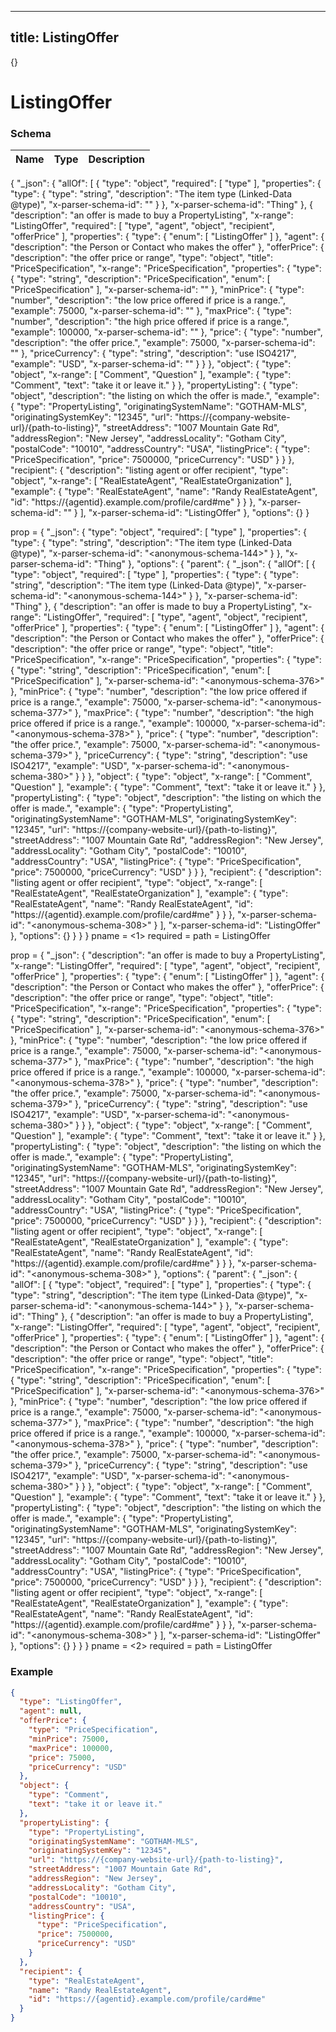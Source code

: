

---
title: ListingOffer
---

{}


# ListingOffer





### Schema

| Name | Type | Description |
|:-----| :--- | :---------- |

{
  "_json": {
    "allOf": [
      {
        "type": "object",
        "required": [
          "type"
        ],
        "properties": {
          "type": {
            "type": "string",
            "description": "The item type (Linked-Data @type)",
            "x-parser-schema-id": "<anonymous-schema-144>"
          }
        },
        "x-parser-schema-id": "Thing"
      },
      {
        "description": "an offer is made to buy a PropertyListing",
        "x-range": "ListingOffer",
        "required": [
          "type",
          "agent",
          "object",
          "recipient",
          "offerPrice"
        ],
        "properties": {
          "type": {
            "enum": [
              "ListingOffer"
            ]
          },
          "agent": {
            "description": "the Person or Contact who makes the offer"
          },
          "offerPrice": {
            "description": "the offer price or range",
            "type": "object",
            "title": "PriceSpecification",
            "x-range": "PriceSpecification",
            "properties": {
              "type": {
                "type": "string",
                "description": "PriceSpecification",
                "enum": [
                  "PriceSpecification"
                ],
                "x-parser-schema-id": "<anonymous-schema-376>"
              },
              "minPrice": {
                "type": "number",
                "description": "the low price offered if price is a range.",
                "example": 75000,
                "x-parser-schema-id": "<anonymous-schema-377>"
              },
              "maxPrice": {
                "type": "number",
                "description": "the high price offered if price is a range.",
                "example": 100000,
                "x-parser-schema-id": "<anonymous-schema-378>"
              },
              "price": {
                "type": "number",
                "description": "the offer price.",
                "example": 75000,
                "x-parser-schema-id": "<anonymous-schema-379>"
              },
              "priceCurrency": {
                "type": "string",
                "description": "use ISO4217",
                "example": "USD",
                "x-parser-schema-id": "<anonymous-schema-380>"
              }
            }
          },
          "object": {
            "type": "object",
            "x-range": [
              "Comment",
              "Question"
            ],
            "example": {
              "type": "Comment",
              "text": "take it or leave it."
            }
          },
          "propertyListing": {
            "type": "object",
            "description": "the listing on which the offer is made.",
            "example": {
              "type": "PropertyListing",
              "originatingSystemName": "GOTHAM-MLS",
              "originatingSystemKey": "12345",
              "url": "https://{company-website-url}/{path-to-listing}",
              "streetAddress": "1007 Mountain Gate Rd",
              "addressRegion": "New Jersey",
              "addressLocality": "Gotham City",
              "postalCode": "10010",
              "addressCountry": "USA",
              "listingPrice": {
                "type": "PriceSpecification",
                "price": 7500000,
                "priceCurrency": "USD"
              }
            }
          },
          "recipient": {
            "description": "listing agent or offer recipient",
            "type": "object",
            "x-range": [
              "RealEstateAgent",
              "RealEstateOrganization"
            ],
            "example": {
              "type": "RealEstateAgent",
              "name": "Randy RealEstateAgent",
              "id": "https://{agentid}.example.com/profile/card#me"
            }
          }
        },
        "x-parser-schema-id": "<anonymous-schema-308>"
      }
    ],
    "x-parser-schema-id": "ListingOffer"
  },
  "options": {}
}



prop = {
  &quot;_json&quot;: {
    &quot;type&quot;: &quot;object&quot;,
    &quot;required&quot;: [
      &quot;type&quot;
    ],
    &quot;properties&quot;: {
      &quot;type&quot;: {
        &quot;type&quot;: &quot;string&quot;,
        &quot;description&quot;: &quot;The item type (Linked-Data @type)&quot;,
        &quot;x-parser-schema-id&quot;: &quot;&lt;anonymous-schema-144&gt;&quot;
      }
    },
    &quot;x-parser-schema-id&quot;: &quot;Thing&quot;
  },
  &quot;options&quot;: {
    &quot;parent&quot;: {
      &quot;_json&quot;: {
        &quot;allOf&quot;: [
          {
            &quot;type&quot;: &quot;object&quot;,
            &quot;required&quot;: [
              &quot;type&quot;
            ],
            &quot;properties&quot;: {
              &quot;type&quot;: {
                &quot;type&quot;: &quot;string&quot;,
                &quot;description&quot;: &quot;The item type (Linked-Data @type)&quot;,
                &quot;x-parser-schema-id&quot;: &quot;&lt;anonymous-schema-144&gt;&quot;
              }
            },
            &quot;x-parser-schema-id&quot;: &quot;Thing&quot;
          },
          {
            &quot;description&quot;: &quot;an offer is made to buy a PropertyListing&quot;,
            &quot;x-range&quot;: &quot;ListingOffer&quot;,
            &quot;required&quot;: [
              &quot;type&quot;,
              &quot;agent&quot;,
              &quot;object&quot;,
              &quot;recipient&quot;,
              &quot;offerPrice&quot;
            ],
            &quot;properties&quot;: {
              &quot;type&quot;: {
                &quot;enum&quot;: [
                  &quot;ListingOffer&quot;
                ]
              },
              &quot;agent&quot;: {
                &quot;description&quot;: &quot;the Person or Contact who makes the offer&quot;
              },
              &quot;offerPrice&quot;: {
                &quot;description&quot;: &quot;the offer price or range&quot;,
                &quot;type&quot;: &quot;object&quot;,
                &quot;title&quot;: &quot;PriceSpecification&quot;,
                &quot;x-range&quot;: &quot;PriceSpecification&quot;,
                &quot;properties&quot;: {
                  &quot;type&quot;: {
                    &quot;type&quot;: &quot;string&quot;,
                    &quot;description&quot;: &quot;PriceSpecification&quot;,
                    &quot;enum&quot;: [
                      &quot;PriceSpecification&quot;
                    ],
                    &quot;x-parser-schema-id&quot;: &quot;&lt;anonymous-schema-376&gt;&quot;
                  },
                  &quot;minPrice&quot;: {
                    &quot;type&quot;: &quot;number&quot;,
                    &quot;description&quot;: &quot;the low price offered if price is a range.&quot;,
                    &quot;example&quot;: 75000,
                    &quot;x-parser-schema-id&quot;: &quot;&lt;anonymous-schema-377&gt;&quot;
                  },
                  &quot;maxPrice&quot;: {
                    &quot;type&quot;: &quot;number&quot;,
                    &quot;description&quot;: &quot;the high price offered if price is a range.&quot;,
                    &quot;example&quot;: 100000,
                    &quot;x-parser-schema-id&quot;: &quot;&lt;anonymous-schema-378&gt;&quot;
                  },
                  &quot;price&quot;: {
                    &quot;type&quot;: &quot;number&quot;,
                    &quot;description&quot;: &quot;the offer price.&quot;,
                    &quot;example&quot;: 75000,
                    &quot;x-parser-schema-id&quot;: &quot;&lt;anonymous-schema-379&gt;&quot;
                  },
                  &quot;priceCurrency&quot;: {
                    &quot;type&quot;: &quot;string&quot;,
                    &quot;description&quot;: &quot;use ISO4217&quot;,
                    &quot;example&quot;: &quot;USD&quot;,
                    &quot;x-parser-schema-id&quot;: &quot;&lt;anonymous-schema-380&gt;&quot;
                  }
                }
              },
              &quot;object&quot;: {
                &quot;type&quot;: &quot;object&quot;,
                &quot;x-range&quot;: [
                  &quot;Comment&quot;,
                  &quot;Question&quot;
                ],
                &quot;example&quot;: {
                  &quot;type&quot;: &quot;Comment&quot;,
                  &quot;text&quot;: &quot;take it or leave it.&quot;
                }
              },
              &quot;propertyListing&quot;: {
                &quot;type&quot;: &quot;object&quot;,
                &quot;description&quot;: &quot;the listing on which the offer is made.&quot;,
                &quot;example&quot;: {
                  &quot;type&quot;: &quot;PropertyListing&quot;,
                  &quot;originatingSystemName&quot;: &quot;GOTHAM-MLS&quot;,
                  &quot;originatingSystemKey&quot;: &quot;12345&quot;,
                  &quot;url&quot;: &quot;https://{company-website-url}/{path-to-listing}&quot;,
                  &quot;streetAddress&quot;: &quot;1007 Mountain Gate Rd&quot;,
                  &quot;addressRegion&quot;: &quot;New Jersey&quot;,
                  &quot;addressLocality&quot;: &quot;Gotham City&quot;,
                  &quot;postalCode&quot;: &quot;10010&quot;,
                  &quot;addressCountry&quot;: &quot;USA&quot;,
                  &quot;listingPrice&quot;: {
                    &quot;type&quot;: &quot;PriceSpecification&quot;,
                    &quot;price&quot;: 7500000,
                    &quot;priceCurrency&quot;: &quot;USD&quot;
                  }
                }
              },
              &quot;recipient&quot;: {
                &quot;description&quot;: &quot;listing agent or offer recipient&quot;,
                &quot;type&quot;: &quot;object&quot;,
                &quot;x-range&quot;: [
                  &quot;RealEstateAgent&quot;,
                  &quot;RealEstateOrganization&quot;
                ],
                &quot;example&quot;: {
                  &quot;type&quot;: &quot;RealEstateAgent&quot;,
                  &quot;name&quot;: &quot;Randy RealEstateAgent&quot;,
                  &quot;id&quot;: &quot;https://{agentid}.example.com/profile/card#me&quot;
                }
              }
            },
            &quot;x-parser-schema-id&quot;: &quot;&lt;anonymous-schema-308&gt;&quot;
          }
        ],
        &quot;x-parser-schema-id&quot;: &quot;ListingOffer&quot;
      },
      &quot;options&quot;: {}
    }
  }
}
pname = &lt;1&gt;
required = 
path = ListingOffer




prop = {
  &quot;_json&quot;: {
    &quot;description&quot;: &quot;an offer is made to buy a PropertyListing&quot;,
    &quot;x-range&quot;: &quot;ListingOffer&quot;,
    &quot;required&quot;: [
      &quot;type&quot;,
      &quot;agent&quot;,
      &quot;object&quot;,
      &quot;recipient&quot;,
      &quot;offerPrice&quot;
    ],
    &quot;properties&quot;: {
      &quot;type&quot;: {
        &quot;enum&quot;: [
          &quot;ListingOffer&quot;
        ]
      },
      &quot;agent&quot;: {
        &quot;description&quot;: &quot;the Person or Contact who makes the offer&quot;
      },
      &quot;offerPrice&quot;: {
        &quot;description&quot;: &quot;the offer price or range&quot;,
        &quot;type&quot;: &quot;object&quot;,
        &quot;title&quot;: &quot;PriceSpecification&quot;,
        &quot;x-range&quot;: &quot;PriceSpecification&quot;,
        &quot;properties&quot;: {
          &quot;type&quot;: {
            &quot;type&quot;: &quot;string&quot;,
            &quot;description&quot;: &quot;PriceSpecification&quot;,
            &quot;enum&quot;: [
              &quot;PriceSpecification&quot;
            ],
            &quot;x-parser-schema-id&quot;: &quot;&lt;anonymous-schema-376&gt;&quot;
          },
          &quot;minPrice&quot;: {
            &quot;type&quot;: &quot;number&quot;,
            &quot;description&quot;: &quot;the low price offered if price is a range.&quot;,
            &quot;example&quot;: 75000,
            &quot;x-parser-schema-id&quot;: &quot;&lt;anonymous-schema-377&gt;&quot;
          },
          &quot;maxPrice&quot;: {
            &quot;type&quot;: &quot;number&quot;,
            &quot;description&quot;: &quot;the high price offered if price is a range.&quot;,
            &quot;example&quot;: 100000,
            &quot;x-parser-schema-id&quot;: &quot;&lt;anonymous-schema-378&gt;&quot;
          },
          &quot;price&quot;: {
            &quot;type&quot;: &quot;number&quot;,
            &quot;description&quot;: &quot;the offer price.&quot;,
            &quot;example&quot;: 75000,
            &quot;x-parser-schema-id&quot;: &quot;&lt;anonymous-schema-379&gt;&quot;
          },
          &quot;priceCurrency&quot;: {
            &quot;type&quot;: &quot;string&quot;,
            &quot;description&quot;: &quot;use ISO4217&quot;,
            &quot;example&quot;: &quot;USD&quot;,
            &quot;x-parser-schema-id&quot;: &quot;&lt;anonymous-schema-380&gt;&quot;
          }
        }
      },
      &quot;object&quot;: {
        &quot;type&quot;: &quot;object&quot;,
        &quot;x-range&quot;: [
          &quot;Comment&quot;,
          &quot;Question&quot;
        ],
        &quot;example&quot;: {
          &quot;type&quot;: &quot;Comment&quot;,
          &quot;text&quot;: &quot;take it or leave it.&quot;
        }
      },
      &quot;propertyListing&quot;: {
        &quot;type&quot;: &quot;object&quot;,
        &quot;description&quot;: &quot;the listing on which the offer is made.&quot;,
        &quot;example&quot;: {
          &quot;type&quot;: &quot;PropertyListing&quot;,
          &quot;originatingSystemName&quot;: &quot;GOTHAM-MLS&quot;,
          &quot;originatingSystemKey&quot;: &quot;12345&quot;,
          &quot;url&quot;: &quot;https://{company-website-url}/{path-to-listing}&quot;,
          &quot;streetAddress&quot;: &quot;1007 Mountain Gate Rd&quot;,
          &quot;addressRegion&quot;: &quot;New Jersey&quot;,
          &quot;addressLocality&quot;: &quot;Gotham City&quot;,
          &quot;postalCode&quot;: &quot;10010&quot;,
          &quot;addressCountry&quot;: &quot;USA&quot;,
          &quot;listingPrice&quot;: {
            &quot;type&quot;: &quot;PriceSpecification&quot;,
            &quot;price&quot;: 7500000,
            &quot;priceCurrency&quot;: &quot;USD&quot;
          }
        }
      },
      &quot;recipient&quot;: {
        &quot;description&quot;: &quot;listing agent or offer recipient&quot;,
        &quot;type&quot;: &quot;object&quot;,
        &quot;x-range&quot;: [
          &quot;RealEstateAgent&quot;,
          &quot;RealEstateOrganization&quot;
        ],
        &quot;example&quot;: {
          &quot;type&quot;: &quot;RealEstateAgent&quot;,
          &quot;name&quot;: &quot;Randy RealEstateAgent&quot;,
          &quot;id&quot;: &quot;https://{agentid}.example.com/profile/card#me&quot;
        }
      }
    },
    &quot;x-parser-schema-id&quot;: &quot;&lt;anonymous-schema-308&gt;&quot;
  },
  &quot;options&quot;: {
    &quot;parent&quot;: {
      &quot;_json&quot;: {
        &quot;allOf&quot;: [
          {
            &quot;type&quot;: &quot;object&quot;,
            &quot;required&quot;: [
              &quot;type&quot;
            ],
            &quot;properties&quot;: {
              &quot;type&quot;: {
                &quot;type&quot;: &quot;string&quot;,
                &quot;description&quot;: &quot;The item type (Linked-Data @type)&quot;,
                &quot;x-parser-schema-id&quot;: &quot;&lt;anonymous-schema-144&gt;&quot;
              }
            },
            &quot;x-parser-schema-id&quot;: &quot;Thing&quot;
          },
          {
            &quot;description&quot;: &quot;an offer is made to buy a PropertyListing&quot;,
            &quot;x-range&quot;: &quot;ListingOffer&quot;,
            &quot;required&quot;: [
              &quot;type&quot;,
              &quot;agent&quot;,
              &quot;object&quot;,
              &quot;recipient&quot;,
              &quot;offerPrice&quot;
            ],
            &quot;properties&quot;: {
              &quot;type&quot;: {
                &quot;enum&quot;: [
                  &quot;ListingOffer&quot;
                ]
              },
              &quot;agent&quot;: {
                &quot;description&quot;: &quot;the Person or Contact who makes the offer&quot;
              },
              &quot;offerPrice&quot;: {
                &quot;description&quot;: &quot;the offer price or range&quot;,
                &quot;type&quot;: &quot;object&quot;,
                &quot;title&quot;: &quot;PriceSpecification&quot;,
                &quot;x-range&quot;: &quot;PriceSpecification&quot;,
                &quot;properties&quot;: {
                  &quot;type&quot;: {
                    &quot;type&quot;: &quot;string&quot;,
                    &quot;description&quot;: &quot;PriceSpecification&quot;,
                    &quot;enum&quot;: [
                      &quot;PriceSpecification&quot;
                    ],
                    &quot;x-parser-schema-id&quot;: &quot;&lt;anonymous-schema-376&gt;&quot;
                  },
                  &quot;minPrice&quot;: {
                    &quot;type&quot;: &quot;number&quot;,
                    &quot;description&quot;: &quot;the low price offered if price is a range.&quot;,
                    &quot;example&quot;: 75000,
                    &quot;x-parser-schema-id&quot;: &quot;&lt;anonymous-schema-377&gt;&quot;
                  },
                  &quot;maxPrice&quot;: {
                    &quot;type&quot;: &quot;number&quot;,
                    &quot;description&quot;: &quot;the high price offered if price is a range.&quot;,
                    &quot;example&quot;: 100000,
                    &quot;x-parser-schema-id&quot;: &quot;&lt;anonymous-schema-378&gt;&quot;
                  },
                  &quot;price&quot;: {
                    &quot;type&quot;: &quot;number&quot;,
                    &quot;description&quot;: &quot;the offer price.&quot;,
                    &quot;example&quot;: 75000,
                    &quot;x-parser-schema-id&quot;: &quot;&lt;anonymous-schema-379&gt;&quot;
                  },
                  &quot;priceCurrency&quot;: {
                    &quot;type&quot;: &quot;string&quot;,
                    &quot;description&quot;: &quot;use ISO4217&quot;,
                    &quot;example&quot;: &quot;USD&quot;,
                    &quot;x-parser-schema-id&quot;: &quot;&lt;anonymous-schema-380&gt;&quot;
                  }
                }
              },
              &quot;object&quot;: {
                &quot;type&quot;: &quot;object&quot;,
                &quot;x-range&quot;: [
                  &quot;Comment&quot;,
                  &quot;Question&quot;
                ],
                &quot;example&quot;: {
                  &quot;type&quot;: &quot;Comment&quot;,
                  &quot;text&quot;: &quot;take it or leave it.&quot;
                }
              },
              &quot;propertyListing&quot;: {
                &quot;type&quot;: &quot;object&quot;,
                &quot;description&quot;: &quot;the listing on which the offer is made.&quot;,
                &quot;example&quot;: {
                  &quot;type&quot;: &quot;PropertyListing&quot;,
                  &quot;originatingSystemName&quot;: &quot;GOTHAM-MLS&quot;,
                  &quot;originatingSystemKey&quot;: &quot;12345&quot;,
                  &quot;url&quot;: &quot;https://{company-website-url}/{path-to-listing}&quot;,
                  &quot;streetAddress&quot;: &quot;1007 Mountain Gate Rd&quot;,
                  &quot;addressRegion&quot;: &quot;New Jersey&quot;,
                  &quot;addressLocality&quot;: &quot;Gotham City&quot;,
                  &quot;postalCode&quot;: &quot;10010&quot;,
                  &quot;addressCountry&quot;: &quot;USA&quot;,
                  &quot;listingPrice&quot;: {
                    &quot;type&quot;: &quot;PriceSpecification&quot;,
                    &quot;price&quot;: 7500000,
                    &quot;priceCurrency&quot;: &quot;USD&quot;
                  }
                }
              },
              &quot;recipient&quot;: {
                &quot;description&quot;: &quot;listing agent or offer recipient&quot;,
                &quot;type&quot;: &quot;object&quot;,
                &quot;x-range&quot;: [
                  &quot;RealEstateAgent&quot;,
                  &quot;RealEstateOrganization&quot;
                ],
                &quot;example&quot;: {
                  &quot;type&quot;: &quot;RealEstateAgent&quot;,
                  &quot;name&quot;: &quot;Randy RealEstateAgent&quot;,
                  &quot;id&quot;: &quot;https://{agentid}.example.com/profile/card#me&quot;
                }
              }
            },
            &quot;x-parser-schema-id&quot;: &quot;&lt;anonymous-schema-308&gt;&quot;
          }
        ],
        &quot;x-parser-schema-id&quot;: &quot;ListingOffer&quot;
      },
      &quot;options&quot;: {}
    }
  }
}
pname = &lt;2&gt;
required = 
path = ListingOffer











### Example

```json
{
  "type": "ListingOffer",
  "agent": null,
  "offerPrice": {
    "type": "PriceSpecification",
    "minPrice": 75000,
    "maxPrice": 100000,
    "price": 75000,
    "priceCurrency": "USD"
  },
  "object": {
    "type": "Comment",
    "text": "take it or leave it."
  },
  "propertyListing": {
    "type": "PropertyListing",
    "originatingSystemName": "GOTHAM-MLS",
    "originatingSystemKey": "12345",
    "url": "https://{company-website-url}/{path-to-listing}",
    "streetAddress": "1007 Mountain Gate Rd",
    "addressRegion": "New Jersey",
    "addressLocality": "Gotham City",
    "postalCode": "10010",
    "addressCountry": "USA",
    "listingPrice": {
      "type": "PriceSpecification",
      "price": 7500000,
      "priceCurrency": "USD"
    }
  },
  "recipient": {
    "type": "RealEstateAgent",
    "name": "Randy RealEstateAgent",
    "id": "https://{agentid}.example.com/profile/card#me"
  }
}
```

